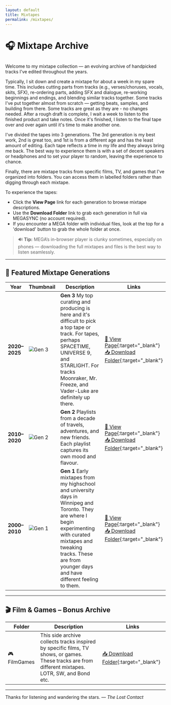 ```yaml
---
layout: default
title: Mixtapes
permalink: /mixtapes/
---
```


<style>
/* Add extra space below the H1 title */
h1 {
  margin-bottom: 1em; /* adjust value to increase/decrease spacing */
}
</style>


# 🎧 Mixtape Archive

Welcome to my mixtape collection — an evolving archive of handpicked tracks I've edited throughout the years. 

Typically, I sit down and create a mixtape for about a week in my spare time. This includes cutting parts from tracks (e.g., verses/choruses, vocals, skits, SFX), re-ordering parts, adding SFX and dialogue, re-working beginnings and endings, and blending similar tracks together. Some tracks I've put together almost from scratch — getting beats, samples, and building from there. Some tracks are great as they are - no changes needed. After a rough draft is complete, I wait a week to listen to the finished product and take notes. Once it's finished, I listen to the final tape over and over again until it's time to make another one.   

I've divided the tapes into 3 generations. The 3rd generation is my best work, 2nd is great too, and 1st is from a different age and has the least amount of editing. Each tape reflects a time in my life and they always bring me back. The best way to experience them is with a set of decent speakers or headphones and to set your player to random, leaving the experience to chance.

Finally, there are mixtape tracks from specific films, TV, and games that I've organized into folders. You can access them in labelled folders rather than digging through each mixtape. 

To experience the tapes:

- Click the **View Page** link for each generation to browse mixtape descriptions.
- Use the **Download Folder** link to grab each generation in full via MEGASYNC (no account required).
- If you encounter a MEGA folder with individual files, look at the top for a 'download' button to grab the whole folder at once.  

> 🔊 **Tip:** MEGA’s in-browser player is clunky sometimes, especially on phones — downloading the full mixtapes and files is the best way to listen seamlessly.

---

## 🌟 Featured Mixtape Generations

| Year | Thumbnail | Description | Links |
|------|-----------|-------------|-------|
| **2020–2025** | ![Gen 3](https://via.placeholder.com/80x80.png?text=Gen+3) | **Gen 3** My top curating and producing is here and it's difficult to pick a top tape or track. For tapes, perhaps SPACETIME, UNIVERSE 9, and STARLIGHT. For tracks Moonraker, Mr. Freeze, and Vader-Luke are definitely up there. | [🔗 View Page](https://thelostcontact.github.io/mixtapes/gen3){:target="_blank"} <br> [📥 Download Folder](https://mega.nz/folder/e1hnyLxI#7Z_wneoul_DS1cuB6eKkOw){:target="_blank"} |
| **2010–2020** | ![Gen 2](https://via.placeholder.com/80x80.png?text=Gen+2) | **Gen 2** Playlists from a decade of travels, adventures, and new friends. Each playlist captures its own mood and flavour.   | [🔗 View Page](https://thelostcontact.github.io/mixtapes/gen2){:target="_blank"} <br> [📥 Download Folder](https://mega.nz/folder/PgRwFCgT#3jiX4nqwScvc0ZmdmSZdcg){:target="_blank"} |
| **2000–2010** | ![Gen 1](https://via.placeholder.com/80x80.png?text=Gen+1) | **Gen 1** Early mixtapes from my highschool and university days in Winnipeg and Toronto. They are where I begin experimenting with curated mixtapes and tweaking tracks. These are from younger days and have different feeling to them.| [🔗 View Page](https://thelostcontact.github.io/mixtapes/gen1){:target="_blank"} <br> [📥 Download Folder](https://mega.nz/folder/Tkw2lZpR#k3s1iv9QHDFZoRXwitI-JA){:target="_blank"} |

---

## 🎬 Film & Games – Bonus Archive

| Folder | Description | Links |
|--------|-------------|-------|
| 🎮 FilmGames | This side archive collects tracks inspired by specific films, TV shows, or games. These tracks are from different mixtapes. LOTR, SW, and Bond etc.| [📥 Download Folder](https://mega.nz/folder/S45GhI6J#7leHiK7YQYzfJABLfM75bA){:target="_blank"} |

---

Thanks for listening and wandering the stars.
— *The Lost Contact*
